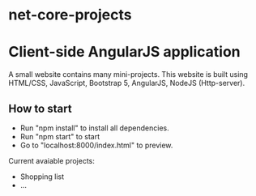 # net-core-projects

# Client-side AngularJS application
A small website contains many mini-projects.
This website is built using HTML/CSS, JavaScript, Bootstrap 5, AngularJS, NodeJS (Http-server).

## How to start
- Run "npm install" to install all dependencies.
- Run "npm start" to start 
- Go to "localhost:8000/index.html" to preview.

Current avaiable projects:
- Shopping list
- ...
